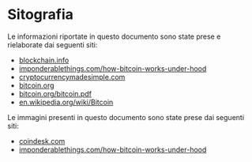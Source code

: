 # Sitografia

Le informazioni riportate in questo documento sono state prese e rielaborate dai seguenti siti:

- [blockchain.info](http://blockchain.info)
- [imponderablethings.com/how-bitcoin-works-under-hood](http://www.imponderablethings.com/2013/07/how-bitcoin-works-under-hood.html)
- [cryptocurrencymadesimple.com](http://cryptocurrencymadesimple.com)
- [bitcoin.org](http://bitcoin.org)
- [bitcoin.org/bitcoin.pdf](https://bitcoin.org/bitcoin.pdf)
- [en.wikipedia.org/wiki/Bitcoin](http://en.wikipedia.org/wiki/Bitcoin)


Le immagini presenti in questo documento sono state prese dai seguenti siti:

- [coindesk.com](http://coindesk.com)
- [imponderablethings.com/how-bitcoin-works-under-hood](http://www.imponderablethings.com/2013/07/how-bitcoin-works-under-hood.html)
